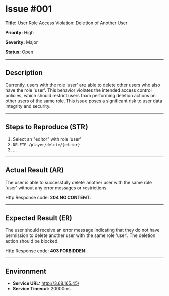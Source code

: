 # Issue #001

**Title:** User Role Access Violation: Deletion of Another User

**Priority:** High

**Severity:** Major

**Status:** Open

---

## Description
Currently, users with the role 'user' are able to delete other users who also have the role 'user'. This behavior violates the intended access control policies, which should restrict users from performing deletion actions on other users of the same role. This issue poses a significant risk to user data integrity and security.

---

## Steps to Reproduce (STR)
1. Select an "editor" with role 'user'
2. `DELETE /player/delete/{editor}`
3. 
   ...

---

## Actual Result (AR)
The user is able to successfully delete another user with the same role 'user' without any error messages or restrictions.

Http Response code: **204 NO CONTENT**.

---

## Expected Result (ER)
The user should receive an error message indicating that they do not have permission to delete another user with the same role 'user'. The deletion action should be blocked.

Http Response code: **403 FORBIDDEN**

---

## Environment
- **Service URL:** http://3.68.165.45/
- **Service Timeout:** 20000ms